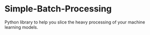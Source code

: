 # Simple-Batch-Processing
Python library to help you slice the heavy processing of your machine learning models.
